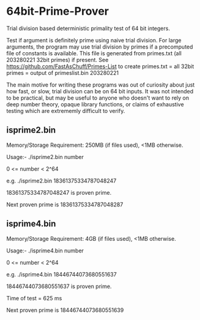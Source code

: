 # 64bit-Prime-Prover
Trial division based deterministic primality test of 64 bit integers.

Test if argument is definitely prime using naive trial division. For large arguments, the program may use trial division by primes if a precomputed file of constants is available. This file is generated from primes.txt (all 203280221 32bit primes) if present. See https://github.com/FastAsChuff/Primes-List to create primes.txt = all 32bit primes = output of primeslist.bin 203280221

The main motive for writing these programs was out of curiosity about just how fast, or slow, trial division can be on 64 bit inputs. It was not intended to be practical, but may be useful to anyone who doesn't want to rely on deep number theory, opaque library functions, or claims of exhaustive testing which are extrememly difficult to verify.

isprime2.bin
------------

Memory/Storage Requirement: 250MB (if files used), <1MB otherwise.

Usage:- ./isprime2.bin number

0 <= number < 2^64

e.g. ./isprime2.bin 18361375334787048247

18361375334787048247 is proven prime.

Next proven prime is 18361375334787048287

isprime4.bin
------------

Memory/Storage Requirement: 4GB (if files used), <1MB otherwise.

Usage:- ./isprime4.bin number

0 <= number < 2^64

e.g. ./isprime4.bin 18446744073680551637

18446744073680551637 is proven prime.

Time of test = 625 ms

Next proven prime is 18446744073680551639

